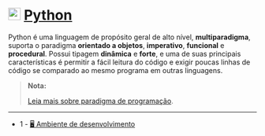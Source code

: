 # <img src="https://cdn.jsdelivr.net/gh/devicons/devicon/icons/python/python-original.svg" width="25px"> [Python](https://www.python.org/)

Python é uma linguagem de propósito geral de alto nível, **multiparadigma**, suporta o paradigma **orientado a objetos**, **imperativo**, **funcional** e **procedural**. Possui tipagem **dinâmica** e **forte**, e uma de suas principais características é permitir a fácil leitura do código e exigir poucas linhas de código se comparado ao mesmo programa em outras linguagens.

> **__Nota:__**
>
> [Leia mais sobre paradigma de programação]().

---

- 1 - [🖥️ Ambiente de desenvolvimento](./setup.md)

          